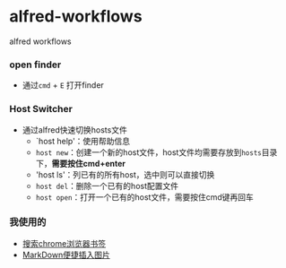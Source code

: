 # alfred-workflows
alfred workflows

### open finder
* 通过`cmd` + `E` 打开finder
### Host Switcher
* 通过alfred快速切换hosts文件
    * `host help'：使用帮助信息
    * `host new`：创建一个新的host文件，host文件均需要存放到`hosts`目录下，**需要按住cmd+enter**
    * 'host ls'：列已有的所有host，选中则可以直接切换
    * `host del`：删除一个已有的host配置文件
    * `host open`：打开一个已有的host文件，需要按住cmd键再回车

### 我使用的
* [搜索chrome浏览器书签](http://mdreizin.github.io/alfred-workflows/#chrome-bookmarks)
* [MarkDown便捷插入图片](https://github.com/ArloZ/markdown-img-upload)
